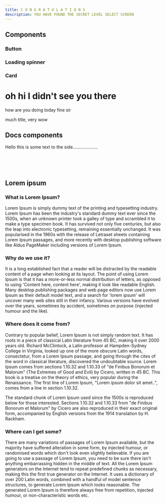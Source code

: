 ```yaml
---
title: C O N G R A T U L A T I O N S
description: YOU HAVE FOUND THE SECRET LEVEL SELECT SCREEN
---
```


## Components

### Button

<KitButtons>

<KitButton tag="button" label="Button"></KitButton>
<KitButton tag="button" label="Loading" :loading="true"></KitButton>
<KitButton tag="button" label="Disabled" :disabled="true"></KitButton>
<KitButton tag="button" label="Inverted" :inverted="true"></KitButton>
<KitButton tag="button" label="Square" :rounded="false"></KitButton>
<KitButton tag="button" label="Icons" icon-left="fa6-solid:sun" icon-right="fa6-solid:arrow-down"></KitButton>

</KitButtons>

### Loading spinner

<div class="flex flex-row justify-around items-center">

<KitLoader size="xs"></KitLoader>
<KitLoader size="sm"></KitLoader>
<KitLoader size="md"></KitLoader>
<KitLoader size="lg"></KitLoader>
<KitLoader size="xl"></KitLoader>
<KitLoader size="2xl"></KitLoader>

</div>

<div class="flex flex-row justify-around items-center mt-8">

<KitLoader size="xs" color="border-red-500"></KitLoader>
<KitLoader size="sm" color="border-red-500"></KitLoader>
<KitLoader size="md" color="border-red-500"></KitLoader>
<KitLoader size="lg" color="border-red-500"></KitLoader>
<KitLoader size="xl" color="border-red-500"></KitLoader>
<KitLoader size="2xl" color="border-red-500"></KitLoader>

</div>

### Card

<KitCard image-src="/images/home/commands.png" title="Card with title and image">

# oh hi I didn't see you there

how are you doing today fine sir

</KitCard>

<KitCard title="Card with title only">

much title, very wow

</KitCard>

## Docs components

<DocsSign :line1="{ text: '[WooYeah]', highlight: 'invalid' }" line2="mdcfe" line3="kennyt26Puffy" :line4="{ text: 'wooYeah', highlight: 'valid' }"></DocsSign>

Hello this is some text to the side....................

<br class="<sm:hidden" />
<br class="<sm:hidden" />
<br class="<sm:hidden" />

## Lorem ipsum

### What is Lorem Ipsum?

Lorem Ipsum is simply dummy text of the printing and typesetting industry. Lorem Ipsum has been the industry's standard dummy text ever since the 1500s, when an unknown printer took a galley of type and scrambled it to make a type specimen book. It has survived not only five centuries, but also the leap into electronic typesetting, remaining essentially unchanged. It was popularised in the 1960s with the release of Letraset sheets containing Lorem Ipsum passages, and more recently with desktop publishing software like Aldus PageMaker including versions of Lorem Ipsum.

### Why do we use it?

It is a long established fact that a reader will be distracted by the readable content of a page when looking at its layout. The point of using Lorem Ipsum is that it has a more-or-less normal distribution of letters, as opposed to using 'Content here, content here', making it look like readable English. Many desktop publishing packages and web page editors now use Lorem Ipsum as their default model text, and a search for 'lorem ipsum' will uncover many web sites still in their infancy. Various versions have evolved over the years, sometimes by accident, sometimes on purpose (injected humour and the like).

### Where does it come from?

Contrary to popular belief, Lorem Ipsum is not simply random text. It has roots in a piece of classical Latin literature from 45 BC, making it over 2000 years old. Richard McClintock, a Latin professor at Hampden-Sydney College in Virginia, looked up one of the more obscure Latin words, consectetur, from a Lorem Ipsum passage, and going through the cites of the word in classical literature, discovered the undoubtable source. Lorem Ipsum comes from sections 1.10.32 and 1.10.33 of "de Finibus Bonorum et Malorum" (The Extremes of Good and Evil) by Cicero, written in 45 BC. This book is a treatise on the theory of ethics, very popular during the Renaissance. The first line of Lorem Ipsum, "Lorem ipsum dolor sit amet..", comes from a line in section 1.10.32.

The standard chunk of Lorem Ipsum used since the 1500s is reproduced below for those interested. Sections 1.10.32 and 1.10.33 from "de Finibus Bonorum et Malorum" by Cicero are also reproduced in their exact original form, accompanied by English versions from the 1914 translation by H. Rackham.

### Where can I get some?

There are many variations of passages of Lorem Ipsum available, but the majority have suffered alteration in some form, by injected humour, or randomised words which don't look even slightly believable. If you are going to use a passage of Lorem Ipsum, you need to be sure there isn't anything embarrassing hidden in the middle of text. All the Lorem Ipsum generators on the Internet tend to repeat predefined chunks as necessary, making this the first true generator on the Internet. It uses a dictionary of over 200 Latin words, combined with a handful of model sentence structures, to generate Lorem Ipsum which looks reasonable. The generated Lorem Ipsum is therefore always free from repetition, injected humour, or non-characteristic words etc.

